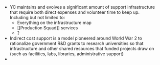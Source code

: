 - YC maintains and evolves a significant amount of support infrastructure that require both direct expenses and volunteer time to keep up. Including but not limited to:
    - Everything on the infrastructure map
    - [[Production Squad]] services
    - ?
- Indirect cost support is a model pioneered around World War 2 to rationalize government R&D grants to research universities so that infrastructure and other shared resources that funded projects draw on (such as facilities, labs, libraries, administrative support)
- 

